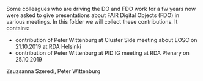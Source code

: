 Some colleagues who are driving the DO and FDO work for a fw years now were asked to give presentations about FAIR Digital Objects (FDO) in various meetings. In this folder we will collect these contributions. It contains:
- contribution of Peter Wittenburg at Cluster Side meeting about EOSC on 21.10.2019 at RDA Helsinki
- contribution of Peter Wittenburg at PID IG meeting at RDA Plenary on 25.10.2019

Zsuzsanna Szeredi, Peter Wittenburg
